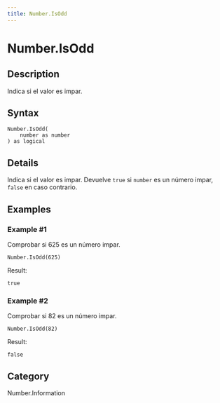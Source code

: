 ```yaml
---
title: Number.IsOdd
---
```


# Number.IsOdd


## Description

Indica si el valor es impar.


## Syntax

```powerquery
Number.IsOdd(
    number as number
) as logical
```


## Details

Indica si el valor es impar. Devuelve <code>true</code> si <code>number</code> es un número impar, <code>false</code> en caso contrario.


## Examples

### Example #1 
Comprobar si 625 es un número impar.
```powerquery
Number.IsOdd(625)
```

Result: 
```powerquery
true
```


### Example #2 
Comprobar si 82 es un número impar.
```powerquery
Number.IsOdd(82)
```

Result: 
```powerquery
false
```




## Category
Number.Information

